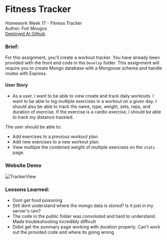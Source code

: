 # Fitness Tracker
Homework Week 17 - Fitness Tracker<br>
Author: Foti Mougos<br>
[Deployed At Github](https://foteye.github.io/Wk17-Fitness-Tracker/ "Deployed at Github")

### Brief:
For this assignment, you'll create a workout tracker. You have already been provided with the front end code in the `Develop` folder. This assignment will require you to create Mongo database with a Mongoose schema and handle routes with Express.

#### User Story
* As a user, I want to be able to view create and track daily workouts. I want to be able to log multiple exercises in a workout on a given day. I should also be able to track the name, type, weight, sets, reps, and duration of exercise. If the exercise is a cardio exercise, I should be able to track my distance traveled.

The user should be able to:
  * Add exercises to a previous workout plan.
  * Add new exercises to a new workout plan.
  * View multiple the combined weight of multiple exercises on the `stats` page.

### Website Demo
![TrackerView](assets/img/demo.png "Tracker View")

### Lessons Learned:

 * Dont get food poisoning
 * Still dont understand where the mongo data is _stored_? Is it just in my server's ram?
 * The code in the public folder was convoluted and hard to understand. Made troubleshooting incredibly difficult
 * Didnt get the summary page working with duration properly. Can't work out the provided code and where its going wrong
